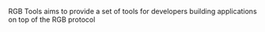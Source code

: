 RGB Tools aims to provide a set of tools for developers building applications on top of the RGB protocol
